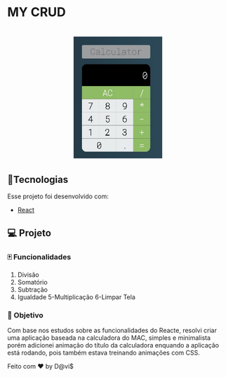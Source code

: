 # MY CRUD

<h1 align="center">
  <img  src="https://github.com/Spinnafre/Calculator/blob/master/calculator.jpg" alt="gif do app" width=40% height=40%>
</h1>



## :card_index:Tecnologias

Esse projeto foi desenvolvido com:

- [React](https://reactjs.org)


## 💻 Projeto
### :mahjong: Funcionalidades

1. Divisão
2. Somatório
3. Subtração
4. Igualdade
5-Multiplicação
6-Limpar Tela



### :dart: Objetivo
Com base nos estudos sobre as funcionalidades do Reacte, resolvi criar uma aplicação baseada na calculadora do MAC, simples e minimalista porém adicionei animação do título da calculadora enquando a aplicação está rodando, pois também estava treinando animações com CSS. 






Feito com ♥ by D@vi$
